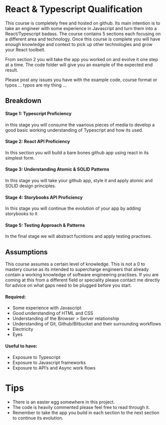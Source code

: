 # React & Typescript Qualification

This course is completely free and hosted on github. Its main intention is to take an engineer with some experience in Javascript and turn them into a React/Typescript badass. The course contains 5 sections each focusing on a different area and technology. Once this course is complete you will have enough knowledge and context to pick up other technologies and grow your React toolbelt.

From section 2 you will take the app you worked on and evolve it one step at a time. The code folder will give you an example of the expected end result. 

Please post any issues you have with the example code, course format or typos ... typos are my thing ...

## Breakdown

#### **Stage 1**: Typescript Proficiency

in this stage you will consume the vaarious pieces of media to develop a good basic working understanding of Typescript and how its used.

#### **Stage 2**: React API Proficiency

In this section you will build a bare bones github app using react in its simplest form.

#### **Stage 3**: Understanding Atomic & SOLID Patterns

In this stage you will take your github app, style it and apply atomic and SOLID design principles.

#### **Stage 4**: Storybooks API Proficiency

In this stage you will continue the evolution of your app by adding storybooks to it

#### **Stage 5**: Testing Approach & Patterns

In the final stage we will abstract fucntions and apply testing practises.


## Assumptions

This course assumes a certain level of knowledge. This is not a 0 to mastery course as its intended to supercharge engineers that already contain a working knowledge of software engineering practises. If you are coming at this from a different field or speciality please contact me directly for advice on what gaps need to be plugged before you start. 

#### Required:

- Some experience with Javascript
- Good understanding of HTML and CSS
- Understanding of the Browser > Server relationship
- Understanding of Git, Github/Bitbucket and their surrounding workflows
- Electricity 
- Eyes

#### Useful to have:

- Exposure to Typescript
- Exposure to Javascript frameworks
- Exposure to API’s and Async work flows

# Tips
- There is an easter egg somewhere in this project. 
- The code is heavily commented please feel free to read through it. 
- Remember to take the app you build in each section to the next section to continue its evolution.
